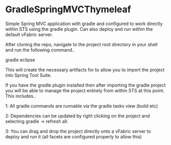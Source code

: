 GradleSpringMVCThymeleaf
===============

Simple Spring MVC application with gradle and configured to work directly within STS using the gradle plugin. 
Can also deploy and run within the default vFabric server.

After cloning the repo, navigate to the project root directory in your shell and run the following command..

gradle eclipse

This will create the necessary artifacts for to allow you to import the project into Spring Tool Suite.

If you have the gradle plugin installed then after importing the gradle project you will be able to manage the project entirely from within STS at this point.
This includes..

  1: All gradle commands are runnable via the gradle tasks view (build etc)

  2: Dependencies can be updated by right clicking on the project and selecting gradle -> refresh all.

  3: You can drag and drop the project directly onto a vFabric server to deploy and run it (all facets are configured properly to allow this)



